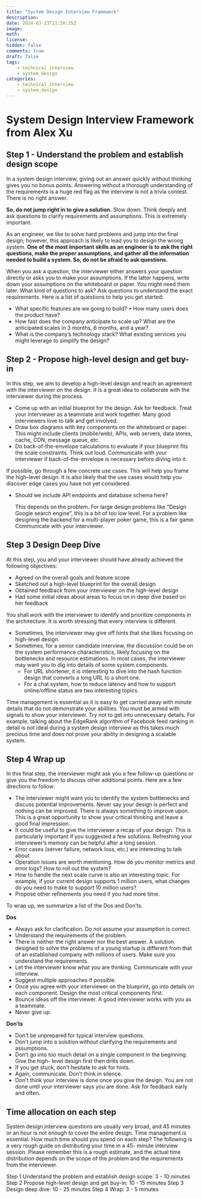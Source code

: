 ```yaml
---
title: "System Design Interview Framework"
description: 
date: 2024-03-23T11:50:35Z
image: 
math: 
license: 
hidden: false
comments: true
draft: false
tags:
    - technical_interview
    - system_design
categories:
    - technical_interview
    - system_design
---
```

# System Design Interview Framework from Alex Xu

## **Step 1 - Understand the problem and establish design scope**

In a system design interview, giving out an answer quickly without thinking gives you no bonus points. Answering without a thorough understanding of the requirements is a huge red flag as the interview is not a trivia contest. There is no right answer.

**So, do not jump right in to give a solution.** Slow down. Think deeply and ask questions to clarify requirements and assumptions. This is extremely important.

As an engineer, we like to solve hard problems and jump into the final design; however, this approach is likely to lead you to design the wrong system. **One of the most important skills as an engineer is to ask the right questions, make the proper assumptions, and gather all the information needed to build a system. So, do not be afraid to ask questions.**

When you ask a question, the interviewer either answers your question directly or asks you to make your assumptions. If the latter happens, write down your assumptions on the whiteboard or paper. You might need them later.
What kind of questions to ask? Ask questions to understand the exact requirements. Here is a list of questions to help you get started:

- What specific features are we going to build? • How many users does the product have?
- How fast does the company anticipate to scale up? What are the anticipated scales in 3 months, 6 months, and a year?
- What is the company’s technology stack? What existing services you might leverage to simplify the design?

## **Step 2 - Propose high-level design and get buy-in**

In this step, we aim to develop a high-level design and reach an agreement with the interviewer on the design. It is a great idea to collaborate with the interviewer during the process.

- Come up with an initial blueprint for the design. Ask for feedback. Treat your interviewer as a teammate and work together. Many good interviewers love to talk and get involved.
- Draw box diagrams with key components on the whiteboard or paper. This might include clients (mobile/web), APIs, web servers, data stores, cache, CDN, message queue, etc.
- Do back-of-the-envelope calculations to evaluate if your blueprint fits the scale constraints. Think out loud. Communicate with your interviewer if back-of-the-envelope is necessary before diving into it.

If possible, go through a few concrete use cases. This will help you frame the high-level design. It is also likely that the use cases would help you discover edge cases you have not yet considered.

- Should we include API endpoints and database schema here?
    
    This depends on the problem. For large design problems like “Design Google search engine”, this is a bit of too low level. For a problem like designing the backend for a multi-player poker game, this is a fair game. Communicate with your interviewer.
    

## Step 3 Design Deep Dive

At this step, you and your interviewer should have already achieved the following objectives:

- Agreed on the overall goals and feature scope
- Sketched out a high-level blueprint for the overall design
- Obtained feedback from your interviewer on the high-level design
- Had some initial ideas about areas to focus on in deep dive based on her feedback

You shall work with the interviewer to identify and prioritize components in the architecture.
It is worth stressing that every interview is different. 

- Sometimes, the interviewer may give off hints that she likes focusing on high-level design.
- Sometimes, for a senior candidate interview, the discussion could be on the system performance characteristics, likely focusing on the bottlenecks and resource estimations. In most cases, the interviewer may want you to dig into details of some system components.
    - For URL shortener, it is interesting to dive into the hash function design that converts a long URL to a short one.
    - For a chat system, how to reduce latency and how to support online/offline status are two interesting topics.

Time management is essential as it is easy to get carried away with minute details that do not
demonstrate your abilities. You must be armed with signals to show your interviewer. Try not to get into unnecessary details. For example, talking about the EdgeRank algorithm of Facebook feed ranking in detail is not ideal during a system design interview as this takes much precious time and does not prove your ability in designing a scalable system.

## Step 4 Wrap up

In this final step, the interviewer might ask you a few follow-up questions or give you the freedom to discuss other additional points. Here are a few directions to follow:

- The interviewer might want you to identify the system bottlenecks and discuss potential improvements. Never say your design is perfect and nothing can be improved. There is always something to improve upon. This is a great opportunity to show your critical thinking and leave a good final impression.
- It could be useful to give the interviewer a recap of your design. This is particularly important if you suggested a few solutions. Refreshing your interviewer’s memory can be helpful after a long session.
- Error cases (server failure, network loss, etc.) are interesting to talk about.
- Operation issues are worth mentioning. How do you monitor metrics and error logs? How to roll out the system?
- How to handle the next scale curve is also an interesting topic. For example, if your current design supports 1 million users, what changes do you need to make to support 10 million users?
- Propose other refinements you need if you had more time.

To wrap up, we summarize a list of the Dos and Don’ts.

**Dos**

- Always ask for clarification. Do not assume your assumption is correct.
- Understand the requirements of the problem.
- There is neither the right answer nor the best answer. A solution designed to solve the
problems of a young startup is different from that of an established company with millions
of users. Make sure you understand the requirements.
- Let the interviewer know what you are thinking. Communicate with your interview.
- Suggest multiple approaches if possible.
- Once you agree with your interviewer on the blueprint, go into details on each
component. Design the most critical components first.
- Bounce ideas off the interviewer. A good interviewer works with you as a teammate.
- Never give up.

**Don’ts**

- Don't be unprepared for typical interview questions.
- Don’t jump into a solution without clarifying the requirements and assumptions.
- Don’t go into too much detail on a single component in the beginning. Give the high-
level design first then drills down.
- If you get stuck, don't hesitate to ask for hints.
- Again, communicate. Don't think in silence.
- Don’t think your interview is done once you give the design. You are not done until your
interviewer says you are done. Ask for feedback early and often.

## **Time allocation on each step**

System design interview questions are usually very broad, and 45 minutes or an hour is not
enough to cover the entire design. Time management is essential. How much time should you
spend on each step? The following is a very rough guide on distributing your time in a 45-
minute interview session. Please remember this is a rough estimate, and the actual time
distribution depends on the scope of the problem and the requirements from the interviewer.

Step 1 Understand the problem and establish design scope: 3 - 10 minutes
Step 2 Propose high-level design and get buy-in: 10 - 15 minutes
Step 3 Design deep dive: 10 - 25 minutes
Step 4 Wrap: 3 - 5 minutes